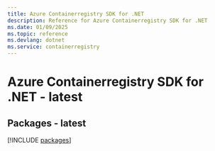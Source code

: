 ```yaml
---
title: Azure Containerregistry SDK for .NET
description: Reference for Azure Containerregistry SDK for .NET
ms.date: 01/09/2025
ms.topic: reference
ms.devlang: dotnet
ms.service: containerregistry
---
```

# Azure Containerregistry SDK for .NET - latest
## Packages - latest
[!INCLUDE [packages](containerregistry-index.md)]